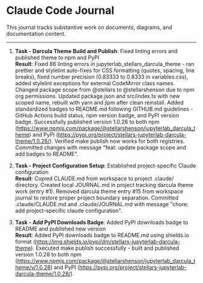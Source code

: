 # Claude Code Journal

This journal tracks substantive work on documents, diagrams, and documentation content.

---

1. **Task - Darcula Theme Build and Publish**: Fixed linting errors and published theme to npm and PyPI<br>
    **Result**: Fixed 86 linting errors in jupyterlab_stellars_darcula_theme - ran prettier and stylelint auto-fixes for CSS formatting (quotes, spacing, line breaks), fixed number precision (0.83333 to 0.8333 in variables.css), added stylelint exceptions for external CodeMirror class names. Changed package scope from @stellars to @stellarshenson due to npm org permissions. Updated package.json and src/index.ts with new scoped name, rebuilt with yarn and jlpm after clean reinstall. Added standardized badges to README.md following GITHUB.md guidelines - GitHub Actions build status, npm version badge, and PyPI version badge. Successfully published version 1.0.26 to both npm (https://www.npmjs.com/package/@stellarshenson/jupyterlab_darcula_theme) and PyPI (https://pypi.org/project/stellars-jupyterlab-darcula-theme/1.0.26/). Verified make publish now works for both registries. Committed changes with message "feat: update package scope and add badges to README".

2. **Task - Project Configuration Setup**: Established project-specific Claude configuration<br>
    **Result**: Copied CLAUDE.md from workspace to project .claude/ directory. Created local JOURNAL.md in project tracking darcula theme work (entry #1). Removed darcula theme entry #15 from workspace journal to restore proper project boundary separation. Committed .claude/CLAUDE.md and .claude/JOURNAL.md with message "chore: add project-specific claude configuration".

3. **Task - Add PyPI Downloads Badge**: Added PyPI downloads badge to README and published new version<br>
    **Result**: Added PyPI downloads badge to README.md using shields.io format (https://img.shields.io/pypi/dm/stellars-jupyterlab-darcula-theme). Executed make publish successfully - built and published version 1.0.28 to both npm (https://www.npmjs.com/package/@stellarshenson/jupyterlab_darcula_theme/v/1.0.28) and PyPI (https://pypi.org/project/stellars-jupyterlab-darcula-theme/1.0.28/).
